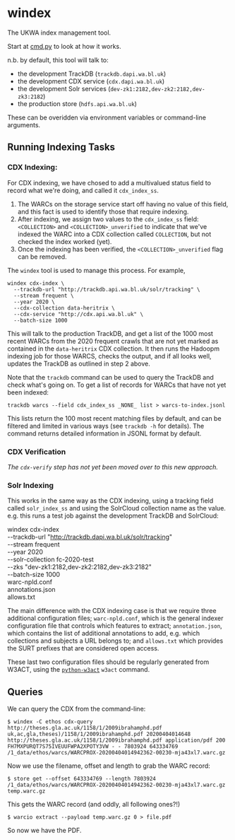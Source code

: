 windex
=======

The UKWA index management tool.

Start at [cmd.py](./cmd.py) to look at how it works.

n.b. by default, this tool will talk to:

- the development TrackDB (`trackdb.dapi.wa.bl.uk`)
- the development CDX service (`cdx.dapi.wa.bl.uk`) 
- the development Solr services (`dev-zk1:2182,dev-zk2:2182,dev-zk3:2182`)
- the production store (`hdfs.api.wa.bl.uk`)

These can be overidden via environment variables or command-line arguments.


## Running Indexing Tasks


### CDX Indexing:

For CDX indexing, we have chosed to add a multivalued status field to record what we're doing, and called it `cdx_index_ss`. 

1. The WARCs on the storage service start off having no value of this field, and this fact is used to identify those that require indexing. 
2. After indexing, we assign two values to the `cdx_index_ss` field: `<COLLECTION>` and `<COLLECTION>_unverified` to indicate that we've indexed the WARC into a CDX collection called `COLLECTION`, but not checked the index worked (yet). 
3. Once the indexing has been verified, the `<COLLECTION>_unverified` flag can be removed.


The `windex` tool is used to manage this process. For example,

```
windex cdx-index \
  --trackdb-url "http://trackdb.api.wa.bl.uk/solr/tracking" \
  --stream frequent \
  --year 2020 \
  --cdx-collection data-heritrix \
  --cdx-service "http://cdx.api.wa.bl.uk" \
  --batch-size 1000
```

This will talk to the production TrackDB, and get a list of the 1000 most recent WARCs from the 2020 frequent crawls that are not yet marked as contained in the `data-heritrix` CDX collection.  It then runs the Hadoopm indexing job for those WARCS, checks the output, and if all looks well, updates the TrackDB as outlined in step 2 above.

Note that the `trackdb` command can be used to query the TrackDB and check what's going on. To get a list of records for WARCs that have not yet been indexed:

    trackdb warcs --field cdx_index_ss _NONE_ list > warcs-to-index.jsonl

This lists return the 100 most recent matching files by default, and can be filtered and limited in various ways (see `trackdb -h` for details). The command returns detailed information in JSONL format by default.


### CDX Verification

_The `cdx-verify` step has not yet been moved over to this new approach._

### Solr Indexing

This works in the same way as the CDX indexing, using a tracking field called `solr_index_ss` and using the SolrCloud collection name as the value. e.g. this runs a test job against the development TrackDB and SolrCloud:

  windex cdx-index \
    --trackdb-url "http://trackdb.dapi.wa.bl.uk/solr/tracking" \
    --stream frequent \
    --year 2020 \
    --solr-collection fc-2020-test \
    --zks "dev-zk1:2182,dev-zk2:2182,dev-zk3:2182" \
    --batch-size 1000 \
    warc-npld.conf \
    annotations.json \
    allows.txt

The main difference with the CDX indexing case is that we require three additional configuration files; `warc-npld.conf`, which is the general indexer configuration file that controls which features to extract; `annotation.json`, which contains the list of additional annotations to add, e.g. which collections and subjects a URL belongs to; and `allows.txt` which provides the SURT prefixes that are considered open access.

These last two configuration files should be regularly generated from W3ACT, using the [`python-w3act`](https://github.com/ukwa/python-w3act) `w3act` command.

## Queries

We can query the CDX from the command-line:

```
$ windex -C ethos cdx-query http://theses.gla.ac.uk/1158/1/2009ibrahamphd.pdf
uk,ac,gla,theses)/1158/1/2009ibrahamphd.pdf 20200404014648 http://theses.gla.ac.uk/1158/1/2009ibrahamphd.pdf application/pdf 200 FH7MXPURQT7S75IVEUUFWPA2XPOTY3VW - - 7803924 643334769 /1_data/ethos/warcs/WARCPROX-20200404014942362-00230-mja43xl7.warc.gz
```

Now we use the filename, offset and length to grab the WARC record:

```
$ store get --offset 643334769 --length 7803924 /1_data/ethos/warcs/WARCPROX-20200404014942362-00230-mja43xl7.warc.gz temp.warc.gz
```

This gets the WARC record (and oddly, all following ones?!)

```
$ warcio extract --payload temp.warc.gz 0 > file.pdf
```

So now we have the PDF.

